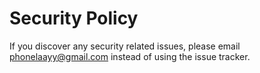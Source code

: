 # Security Policy

If you discover any security related issues, please email phonelaayy@gmail.com instead of using the issue tracker.
